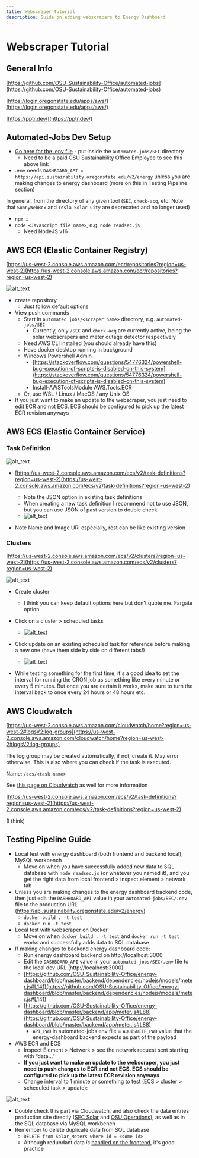 ```yaml
---
title: Webscraper Tutorial
description: Guide on adding webscrapers to Energy Dashboard
---
```


# Webscraper Tutorial

## General Info

[https://github.com/OSU-Sustainability-Office/automated-jobs](https://github.com/OSU-Sustainability-Office/automated-jobs)

[https://login.oregonstate.edu/apps/aws/](https://login.oregonstate.edu/apps/aws/)

[https://pptr.dev/](https://pptr.dev/)

## Automated-Jobs Dev Setup

- [Go here for the .env file](https://drive.google.com/file/d/12dCdA5E5e6qPgkSYehqOcX_zVy9YztFF/view?usp=sharing) - put inside the `automated-jobs/SEC` directory
  - Need to be a paid OSU Sustainability Office Employee to see this above link
- .env needs `DASHBOARD_API = https://api.sustainability.oregonstate.edu/v2/energy` unless you are making changes to energy dashboard (more on this in Testing Pipeline section)

In general, from the directory of any given tool (`SEC`, `check-acq`, etc. Note that `SunnyWebBox` and `Tesla Solar City` are deprecated and no longer used)

- `npm i`
- `node <Javascript file name>`, e.g. `node readsec.js`
  - Need NodeJS v16

## AWS ECR (Elastic Container Registry)

[https://us-west-2.console.aws.amazon.com/ecr/repositories?region=us-west-2](https://us-west-2.console.aws.amazon.com/ecr/repositories?region=us-west-2)

![alt_text](../static/img/webscraper1.png 'image_tooltip')

- create repository
  - Just follow default options
- View push commands
  - Start in `automated jobs/<scraper name>` directory, e.g. `automated-jobs/SEC`
    - Currently, only `/SEC` and `check-acq` are currently active, being the solar webscrapers and meter outage detector respectively
  - Need AWS CLI installed (you should already have this)
  - Have docker desktop running in background
  - Windows Powershell Admin
    - [https://stackoverflow.com/questions/54776324/powershell-bug-execution-of-scripts-is-disabled-on-this-system](https://stackoverflow.com/questions/54776324/powershell-bug-execution-of-scripts-is-disabled-on-this-system)
    - Install-AWSToolsModule AWS.Tools.ECR
  - Or, use WSL / Linux / MacOS / any Unix OS
- If you just want to make an update to the webscraper, you just need to edit ECR and not ECS. ECS should be configured to pick up the latest ECR revision anyways

## AWS ECS (Elastic Container Service)

### Task Definition

![alt_text](../static/img/webscraper2.png 'image_tooltip')

- [https://us-west-2.console.aws.amazon.com/ecs/v2/task-definitions?region=us-west-2](https://us-west-2.console.aws.amazon.com/ecs/v2/task-definitions?region=us-west-2)

  - Note the JSON option in existing task definitions
  - When creating a new task definition I recommend not to use JSON, but you can use JSON of past version to double check
  - ![alt_text](../static/img/webscraper3.png 'image_tooltip')

- Note Name and Image URI especially, rest can be like existing version

### Clusters

[https://us-west-2.console.aws.amazon.com/ecs/v2/clusters?region=us-west-2](https://us-west-2.console.aws.amazon.com/ecs/v2/clusters?region=us-west-2)

![alt_text](../static/img/webscraper4.png 'image_tooltip')

- Create cluster
  - I think you can keep default options here but don’t quote me. Fargate option
- Click on a cluster > scheduled tasks

  - ![alt_text](../static/img/webscraper5.png 'image_tooltip')

- Click update on an existing scheduled task for reference before making a new one (have them side by side on different tabs!)

  - ![alt_text](../static/img/webscraper6.png 'image_tooltip')

- While testing something for the first time, it's a good idea to set the interval for running the CRON job as something like every minute or every 5 minutes. But once you are certain it works, make sure to turn the interval back to once every 24 hours or 48 hours etc.

## AWS Cloudwatch

[https://us-west-2.console.aws.amazon.com/cloudwatch/home?region=us-west-2#logsV2:log-groups](https://us-west-2.console.aws.amazon.com/cloudwatch/home?region=us-west-2#logsV2:log-groups)

The log group may be created automatically, if not, create it. May error otherwise. This is also where you can check if the task is executed.

Name: `/ecs/<task name>`

See [this page on Cloudwatch](./cloudwatch.md) as well for more information

[https://us-west-2.console.aws.amazon.com/ecs/v2/task-definitions?region=us-west-2](https://us-west-2.console.aws.amazon.com/ecs/v2/task-definitions?region=us-west-2)

(I think)

## Testing Pipeline Guide

- Local test with energy dashboard (both frontend and backend local), MySQL workbench
  - Move on when you have successfully added new data to SQL database with `node readsec.js` (or whatever you named it), and you get the right data from local frontend > inspect element > network tab
- Unless you are making changes to the energy dashboard backend code, then just edit the `DASHBOARD_API` value in your `automated-jobs/SEC/.env` file to the production URL (https://api.sustainability.oregonstate.edu/v2/energy)
  - `docker build . -t test`
  - `docker run -t test`
- Local test with webscraper on Docker
  - Move on when `docker build . -t test` and `docker run -t test` works and successfully adds data to SQL database
- If making changes to backend energy dashboard code:
  - Run energy dashboard backend on http://localhost:3000
  - Edit the `DASHBOARD_API` value in your `automated-jobs/SEC/.env` file to the local dev URL (http://localhost:3000)
  - [https://github.com/OSU-Sustainability-Office/energy-dashboard/blob/master/backend/dependencies/nodejs/models/meter.js#L141](https://github.com/OSU-Sustainability-Office/energy-dashboard/blob/master/backend/dependencies/nodejs/models/meter.js#L141)
  - [https://github.com/OSU-Sustainability-Office/energy-dashboard/blob/master/backend/app/meter.js#L88](https://github.com/OSU-Sustainability-Office/energy-dashboard/blob/master/backend/app/meter.js#L88)
    - `API_PWD` in automated-jobs env file = `AQUISUITE_PWD` value that the energy-dashboard backend expects as part of the payload
- AWS ECR and ECS
  - Inspect Element > Network > see the network request sent starting with “data…”
  - **If you just want to make an update to the webscraper, you just need to push changes to ECR and not ECS. ECS should be configured to pick up the latest ECR revision anyways**
  - Change interval to 1 minute or something to test (ECS > cluster > scheduled task > update):

![alt_text](../static/img/webscraper7.png 'image_tooltip')

- Double check this part via Cloudwatch, and also check the data entries production site directly ([SEC Solar](https://dashboard.sustainability.oregonstate.edu/#/building/30/2) and [OSU Operations](https://dashboard.sustainability.oregonstate.edu/#/building/42/2)), as well as in the SQL database via MySQL workbench
- Remember to delete duplicate data from SQL database
  - `DELETE from Solar_Meters where id = <some id>`
  - Although redundant data _is_ [handled on the frontend](https://github.com/OSU-Sustainability-Office/energy-dashboard/pull/220/files#diff-6586f246008ae5ee333b803001847a4b4a69e2bbad28ff73b547375126b99a6bR80), it's good practice
